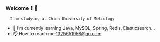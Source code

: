 ### Welcome！👋 
      I am studying at China University of Metrology
- 🌱 I’m currently learning Java, MySQL, Spring, Redis, Elasticsearch...
- 📫 How to reach me:1325651958@qq.com

<!--
**MysticalGuest/mysticalguest** is a ✨ _special_ ✨ repository 
because its `README.md` (this file) appears on your GitHub profile.

Here are some ideas to get you started:

- 🌱 I’m currently learning STM32,ESP32
- 🤔 I’m looking for help with STM32
- 💬 Ask me about 1325651958@qq.com
- 📫 How to reach me:18006588955
-->
